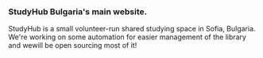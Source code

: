 ### StudyHub Bulgaria's main website.

StudyHub is a small volunteer-run shared studying space in Sofia, Bulgaria.
We're working on some automation for easier management of the library and wewill be open sourcing most of it!
